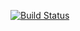 [![Build Status](https://travis-ci.org/zverkovboris/lab1.svg?branch=master)](https://travis-ci.org/zverkovboris/lab1)
